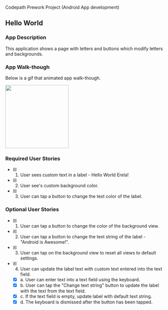 Codepath Prework Project (Android App development)
## Hello World

### App Description
This application shows a page with letters and buttons which modify letters and backgrounds.

### App Walk-though
Below is a gif that animated app walk-though.

<img src="https://user-images.githubusercontent.com/95173202/152622646-3e9a19fd-164d-4806-a150-96dafddba5ee.gif" width=200><br>

### Required User Stories
- [x] 1. User sees custom text in a label - Hello World Erela!
- [x] 2. User see's custom background color.
- [x] 3. User can tap a button to change the text color of the label.

### Optional User Stories
- [x] 1. User can tap a button to change the color of the background view.
- [x] 2. User can tap a button to change the text string of the label - "Android is Awesome!".
- [x] 3. User can tap on the background view to reset all views to default settings.
- [x] 4. User can update the label text with custom text entered into the text field.
   - [x] a. User can enter text into a text field using the keyboard.
   - [x] b. User can tap the "Change text string" button to update the label with the text from the text field.
   - [x] c. If the text field is empty, update label with default text string.
   - [x] d. The keyboard is dismissed after the button has been tapped.
